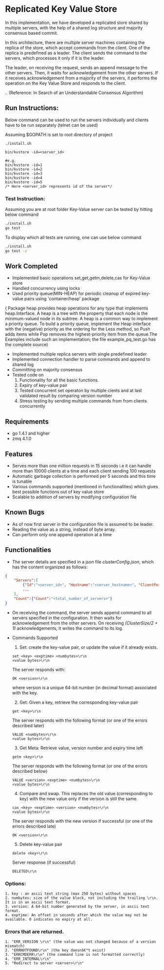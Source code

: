 # Replicated Key Value Store

In this implementation, we have developed a replicated store shared by multiple servers, with the help of a shared log structure and majority consensus based commit.

In this architecture, there are multiple server machines containing the replica of the store, which accept commands from the client. One of the replica is predefined as a leader. The client sends the command to the servers, which processes it only if it is the leader.

The leader, on receiving the request, sends an append message to the other servers. Then, it waits for acknowledgement from the other servers. If it receives acknowledgement from a majority of the servers, it performs the operation on the Key Value Store and responds to the client.

.. (Reference: In Search of an Understandable Consensus Algorithm)

## Run Instructions:

Below command can be used to run the servers individually and clients have to be run separately (telnet can be used)
 
Assuming $GOPATH is set to root directory of project
```
./install.sh

bin/kvstore -id=<server_id>

#e.g.
bin/kvstore -id=1
bin/kvstore -id=2
bin/kvstore -id=3
bin/kvstore -id=4
bin/kvstore -id=5
/* Here <server_id> represents id of the server*/
```





### Test Instruction:
Assuming you are at root folder
Key-Value server can be tested by hitting below command 

```cmd
./install.sh
go test
```

To display which all tests are running, one can use below command

```cmd
./install.sh
go test -v
```


## Work Completed

- Implemented basic operations set,get,getm,delete,cas for Key-Value store
- Handled concurrency using locks
- Used priority queue(MIN-HEAP) for periodic cleanup of expired key-value pairs
  using 'container/heap' package
  
 ( Package heap provides heap operations for any type that implements heap.Interface. 
 A heap is a tree with the property that each node is the minimum-valued node in its subtree.
 A heap is a common way to implement a priority queue. To build a priority queue,
 implement the Heap interface with the (negative) priority as the ordering for the
 Less method, so Push adds items while Pop removes the highest-priority item from
 the queue.The Examples include such an implementation; the file example_pq_test.go
 has the complete source)
- Implemented multiple replica servers with single predefined leader
- Implemented connection handler to parse commands and append to shared log
- Committing on majority consensus
- Tested code on 
	1. Functionality for all the basic functions.
	2. Expiry of key-value pair
	3. Tested concurrent set operaton by multiple cients and at last validated result by comparing version number
	4. Stress testing by sending multiple commands from from clients concurrently


## Requirements

- go 1.4.1 and higher
- zmq 4.1.0

## Features

- Serves more than one million requests in 15 seconds i.e it can handle more than 10000 clients at a time and each client sending 100 requests
- Automatic garbage collection is performed per 5 seconds and this time is tunable
- Various commands supported (mentioned in functionalities) which gives best possible functions out of key value store
- Scalable to addition of servers by modifying configuration file


## Known Bugs

- As of now first server in the configuration file is assumed to be leader.
- Reading the value as a string, instead of byte array.
- Can perform only one append operation at a time


## Functionalities

- The server details are specified in a json file *clusterConfig.json*, which has the content organized as follows:

```json
{
	"Servers":[
	    {"Id":"<server_id>", "Hostname":"<server_hostname>", "ClientPort":"<port_for_client_command>", "LogPort":"<port_for_log_messages>"},
	    ...
	],
	"Count":{"Count":"<total_number_of_servers>"}
}
```

- On receiving the command, the server sends append command to all servers specified in the configuration. It then waits for acknowledgement from the other servers. On receiving *(ClusterSize/2 + 1)* acknowledgements, it writes the command to its log.

- Commands Supported

   1. Set: create the key-value pair, or update the value if it already exists.
   
    ```
    set <key> <exptime> <numbytes>\r\n
    <value bytes>\r\n
    ```

    The server responds with:
    
    ```
    OK <version>\r\n
    ```

    where version is a unique 64-bit number (in decimal format) associated with the key.

   2. Get: Given a key, retrieve the corresponding key-value pair

    ```
    get <key>\r\n
    ```

    The server responds with the following format (or one of the errors described later)

    ```
    VALUE <numbytes>\r\n
    <value bytes>\r\n
    ```

   3. Get Meta: Retrieve value, version number and expiry time left
   
    ```
    getm <key>\r\n
    ```

    The server responds with the following format (or one of the errors described below)
    
    ```
    VALUE <version> <exptime> <numbytes>\r\n
    <value bytes>\r\n
    ```

   4. Compare and swap. This replaces the old value (corresponding to key) with the new value only if the version is still the same.

    ```
    cas <key> <exptime> <version> <numbytes>\r\n
    <value bytes>\r\n
    ```

    The server responds with the new version if successful (or one of the errors described late)

    ```
    OK <version>\r\n
    ```

   5. Delete key-value pair
   
    ```
    delete <key>\r\n
    ```

    Server response (if successful)

    ```
    DELETED\r\n
    ```

### Options:

    1. key : an ascii text string (max 250 bytes) without spaces
    2. numbytes: size of the value block, not including the trailing \r\n. It is in an ascii text format.
    3. version: A 64-bit number generated by the server, in ascii text format.
    4. exptime: An offset in seconds after which the value may not be available. 0 indicates no expiry at all.

### Errors that are returned.

    1. "ERR_VERSION \r\n" (the value was not changed because of a version mismatch)
    2. "ERRNOTFOUND\r\n" (the key doesnâ€™t exist)
    3. "ERRCMDERR\r\n" (the command line is not formatted correctly)
    4. "ERR_INTERNAL\r\n"
    5. "Redirect to server <server>\r\n"
